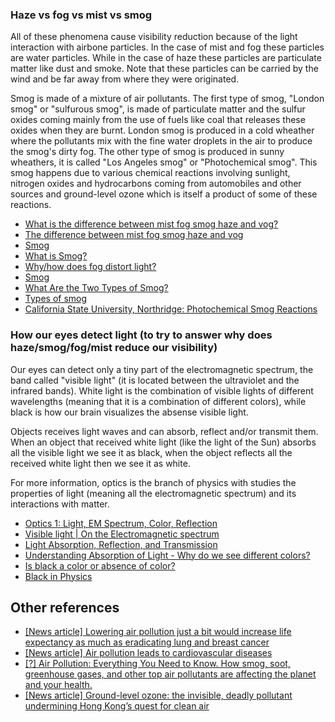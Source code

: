 ### Haze vs fog vs mist vs smog

All of these phenomena cause visibility reduction because of the light interaction with airbone particles. In the case of mist and fog these particles are water particles. While in the case of haze these particles are particulate matter like dust and smoke. Note that these particles can be carried by the wind and be far away from where they were originated.

Smog is made of a mixture of air pollutants. The first type of smog, "London smog" or "sulfurous smog", is made of particulate matter and the sulfur oxides coming mainly from the use of fuels like coal that releases these oxides when they are burnt. London smog is produced in a cold wheather where the pollutants mix with the fine water droplets in the air to produce the smog's dirty fog. The other type of smog is produced in sunny wheathers, it is called "Los Angeles smog" or "Photochemical smog". This smog happens due to various chemical reactions involving sunlight, nitrogen oxides and hydrocarbons coming from automobiles and other sources and ground-level ozone which is itself a product of some of these reactions.

- [What is the difference between mist fog smog haze and vog?](https://www.quora.com/What-is-the-difference-between-mist-fog-smog-haze-and-vog)
- [The difference between mist fog smog haze and vog](https://knowledgenuts.com/2014/11/08/the-difference-between-mist-fog-smog-haze-and-vog/)
- [Smog](https://www.nationalgeographic.org/encyclopedia/smog/)
- [What is Smog?](https://www.conserve-energy-future.com/SmogPollution.php)
- [Why/how does fog distort light?](https://www.reddit.com/r/askscience/comments/1thewh/whyhow_does_fog_distort_light/)
- [Smog](https://www.britannica.com/science/smog#ref16459)
- [What Are the Two Types of Smog?](https://www.reference.com/science/two-types-smog-1eb0f58e241e2d67)
- [Types of smog](https://sciencing.com/types-smog-7010.html)
- [California State University, Northridge: Photochemical Smog Reactions](http://www.csun.edu/~vchsc006/356b/reactions.html)

### How our eyes detect light (to try to answer why does haze/smog/fog/mist reduce our visibility)

Our eyes can detect only a tiny part of the electromagnetic spectrum, the band called "visible light" (it is located between the ultraviolet and the infrared bands). White light is the combination of visible lights of different wavelengths (meaning that it is a combination of different colors), while black is how our brain visualizes the absense visible light.

Objects receives light waves and can absorb, reflect and/or transmit them. When an object that received white light (like the light of the Sun) absorbs all the visible light we see it as black, when the object reflects all the received white light then we see it as white.

For more information, optics is the branch of physics with studies the properties of light (meaning all the electromagnetic spectrum) and its interactions with matter.

- [Optics 1: Light, EM Spectrum, Color, Reflection](https://www.youtube.com/watch?v=er7Zww0hQDM)
- [Visible light | On the Electromagnetic spectrum](https://www.youtube.com/watch?v=DOnXkEDQ6e8)
- [Light Absorption, Reflection, and Transmission](https://www.youtube.com/watch?v=DOsro2kGjGc)
- [Understanding Absorption of Light - Why do we see different colors?](https://www.youtube.com/watch?v=VwNKPgo3oxA)
- [Is black a color or absence of color?](https://physics.stackexchange.com/questions/92535/is-black-a-color-or-absence-of-color)
- [Black in Physics](https://en.wikipedia.org/wiki/Black#Physics)

## Other references

- [[News article] Lowering air pollution just a bit would increase life expectancy as much as eradicating lung and breast cancer](https://qz.com/1367133/lowering-air-pollution-just-a-bit-would-increase-life-expectancy-as-much-as-eradicating-lung-and-breast-cancer/)
- [[News article] Air pollution leads to cardiovascular diseases](https://www.sciencedaily.com/releases/2018/08/180822122829.htm)
- [[?] Air Pollution: Everything You Need to Know. How smog, soot, greenhouse gases, and other top air pollutants are affecting the planet and your health.](https://www.nrdc.org/stories/air-pollution-everything-you-need-know)
- [[News article] Ground-level ozone: the invisible, deadly pollutant undermining Hong Kong’s quest for clean air](https://www.scmp.com/news/hong-kong/health-environment/article/2160507/ground-level-ozone-invisible-deadly-pollutant)
